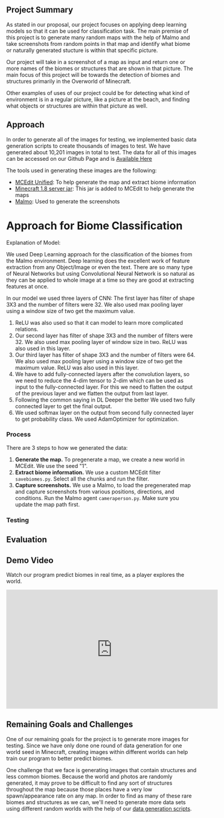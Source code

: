 

## Project Summary

As stated in our proposal, our project focuses on applying deep learning models so that it can be used for classification task. The main premise of this project is to generate many random maps with the help of Malmo and take screenshots from random points in that map and identify what biome or naturally generated stucture is within that specific picture.

Our project will take in a screenshot of a map as input and return one or more names of the biomes or structures that are shown in that picture. The main focus of this project will be towards the detection of biomes and structures primarily in the Overworld of Minecraft. 

Other examples of uses of our project could be for detecting what kind of environment is in a regular picture, like a picture at the beach, and finding what objects or structures are within that picture as well.


## Approach


In order to generate all of the images for testing, we implemented basic data generation scripts to create thousands of images to test. We have generated about 10,201 images in total to test. The data for all of this images can be accessed on our Github Page and is [Available Here](https://github.com/anahitab/PROJECT/releases)

The tools used in generating these images are the following: 

* [MCEdit Unified](https://github.com/Khroki/MCEdit-Unified): To help generate the map and extract biome information
* [Minecraft 1.8 server jar](https://s3.amazonaws.com/Minecraft.Download/versions/1.8/minecraft_server.1.8.jar): This jar is added to MCEdit to help generate the maps
* [Malmo](https://github.com/Microsoft/malmo): Used to generate the screenshots
# Approach for Biome Classification
Explanation of Model:
 
We used Deep Learning approach for the classification of the biomes from the Malmo environment. Deep learning does the excellent work of feature extraction from any Object/Image or even the text.
There are so many type of Neural Networks but using Convolutional Neural Network is so natural as they can be applied to whole image at a time so they are good at extracting features at once.
 
In our model we used three layers of CNN:
The first layer has filter of shape 3X3 and the number of filters were 32. We also used max pooling layer using a window size of two get the maximum value.<br>
1) ReLU was also used so that it can model to learn more complicated relations.<br>
2) Our second layer has filter of shape 3X3 and the number of filters were 32. We also used max pooling layer of window size in two. ReLU was also used in this layer.
3) Our third layer has filter of shape 3X3 and the number of filters were 64. We also used max pooling layer using a window size of two get the maximum value. ReLU was also used in this layer.
4) We have to add fully-connected layers after the convolution layers, so we need to reduce the 4-dim tensor to 2-dim which can be used as input to the fully-connected layer. For this we need to flatten the output of the previous layer and we flatten the output from last layer.
5) Following the common saying in DL Deeper the better We used two fully connected layer to get the final output.
6) We used softmax layer on the output from second fully connected layer to get probability class. We used AdamOptimizer for optimization.



### Process
There are 3 steps to how we generated the data: 

1. **Generate the map.** To pregenerate a map, we create a new world in MCEdit. We use the seed "1".
2. **Extract biome information.** We use a custom MCEdit filter `savebiomes.py`. Select all the chunks and run the filter.
3. **Capture screenshots.** We use a Malmo, to load the pregenerated map and capture screenshots from various positions, directions, and conditions. Run the Malmo agent `cameraperson.py`. Make sure you update the map path first.

### Testing 

## Evaluation

## Demo Video

Watch our program predict biomes in real time, as a player explores the world.

<iframe width="560" height="315" src="https://www.youtube.com/embed/iJBFe0ALHdc" frameborder="0" allowfullscreen></iframe>

## Remaining Goals and Challenges

One of our remaining goals for the project is to generate more images for testing. Since we have only done one round of data generation for one world seed in Minecraft, creating images within different worlds can help train our program to better predict biomes. 

One challenge that we face is generating images that contain structures and less common biomes. Because the world and photos are randomly generated, it may prove to be difficult to find any sort of structures throughout the map because those places have a very low spawn/appearance rate on any map. In order to find as many of these rare biomes and structures as we can, we'll need to generate more data sets using different random worlds with the help of our [data generation scripts](https://github.com/anahitab/PROJECT/tree/master/datagen).

